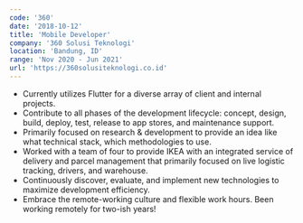 ```yaml
---
code: '360'
date: '2018-10-12'
title: 'Mobile Developer'
company: '360 Solusi Teknologi'
location: 'Bandung, ID'
range: 'Nov 2020 - Jun 2021'
url: 'https://360solusiteknologi.co.id'
---
```


- Currently utilizes Flutter for a diverse array of client and internal projects.
- Contribute to all phases of the development lifecycle: concept, design, build, deploy, test, release to app stores, and maintenance support.
- Primarily focused on research & development to provide an idea like what technical stack, which methodologies to use.
- Worked with a team of four to provide IKEA with an integrated service of delivery and parcel management that primarily focused on live logistic tracking, drivers, and warehouse.
- Continuously discover, evaluate, and implement new technologies to maximize development efficiency.
- Embrace the remote-working culture and flexible work hours. Been working remotely for two-ish years!
